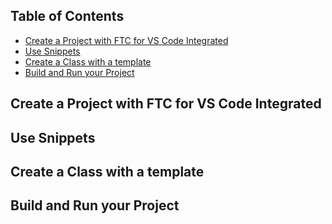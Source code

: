 <!-- ---
title: How to's
layout: template
filename: commands
--- -->
## Table of Contents
- [Create a Project with FTC for VS Code Integrated](#Create-a-Project-with-FTC-for-VS-Code-Integrated)
- [Use Snippets](#Use-Snippets)
- [Create a Class with a template](#Create-a-Class-with-a-template)
- [Build and Run your Project](#Build-and-Run-your-Project)

## Create a Project with FTC for VS Code Integrated

## Use Snippets

## Create a Class with a template

## Build and Run your Project